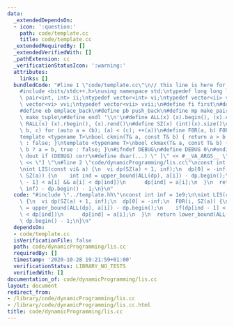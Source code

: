 ```yaml
---
data:
  _extendedDependsOn:
  - icon: ':question:'
    path: code/template.cc
    title: code/template.cc
  _extendedRequiredBy: []
  _extendedVerifiedWith: []
  _pathExtension: cc
  _verificationStatusIcon: ':warning:'
  attributes:
    links: []
  bundledCode: "#line 1 \"code/template.cc\"\n// this line is here for a reason\n\
    #include <bits/stdc++.h>\nusing namespace std;\ntypedef long long ll;\ntypedef\
    \ pair<int, int> ii;\ntypedef vector<int> vi;\ntypedef vector<ii> vii;\ntypedef\
    \ vector<vi> vvi;\ntypedef vector<vii> vvii;\n#define fi first\n#define se second\n\
    #define eb emplace_back\n#define pb push_back\n#define mp make_pair\n#define mt\
    \ make_tuple\n#define endl '\\n'\n#define ALL(x) (x).begin(), (x).end()\n#define\
    \ RALL(x) (x).rbegin(), (x).rend()\n#define SZ(x) (int)(x).size()\n#define FOR(a,\
    \ b, c) for (auto a = (b); (a) < (c); ++(a))\n#define F0R(a, b) FOR (a, 0, (b))\n\
    template <typename T>\nbool ckmin(T& a, const T& b) { return a > b ? a = b, true\
    \ : false; }\ntemplate <typename T>\nbool ckmax(T& a, const T& b) { return a <\
    \ b ? a = b, true : false; }\n#ifndef DEBUG\n#define DEBUG 0\n#endif\n#define\
    \ dout if (DEBUG) cerr\n#define dvar(...) \" [\" << #__VA_ARGS__ \": \" << (__VA_ARGS__)\
    \ << \"] \"\n#line 2 \"code/dynamicProgramming/lis.cc\"\nconst int inf = 1e9;\n\
    \nint LIS(const vi& a) {\n  vi dp(SZ(a) + 1, inf);\n  dp[0] = -inf;\n  F0R(i,\
    \ SZ(a)) {\n    int ind = upper_bound(ALL(dp), a[i]) - dp.begin();\n    if(dp[ind\
    \ - 1] < a[i] && a[i] < dp[ind])\n      dp[ind] = a[i];\n  }\n  return lower_bound(ALL(dp),\
    \ inf) - dp.begin() - 1;\n}\n"
  code: "#include \"../template.hh\"\nconst int inf = 1e9;\n\nint LIS(const vi& a)\
    \ {\n  vi dp(SZ(a) + 1, inf);\n  dp[0] = -inf;\n  F0R(i, SZ(a)) {\n    int ind\
    \ = upper_bound(ALL(dp), a[i]) - dp.begin();\n    if(dp[ind - 1] < a[i] && a[i]\
    \ < dp[ind])\n      dp[ind] = a[i];\n  }\n  return lower_bound(ALL(dp), inf) -\
    \ dp.begin() - 1;\n}\n"
  dependsOn:
  - code/template.cc
  isVerificationFile: false
  path: code/dynamicProgramming/lis.cc
  requiredBy: []
  timestamp: '2020-10-28 19:21:59+01:00'
  verificationStatus: LIBRARY_NO_TESTS
  verifiedWith: []
documentation_of: code/dynamicProgramming/lis.cc
layout: document
redirect_from:
- /library/code/dynamicProgramming/lis.cc
- /library/code/dynamicProgramming/lis.cc.html
title: code/dynamicProgramming/lis.cc
---
```

